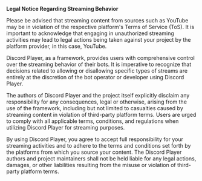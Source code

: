 **Legal Notice Regarding Streaming Behavior**

Please be advised that streaming content from sources such as YouTube may be in violation of the respective platform's Terms of Service (ToS). It is important to acknowledge that engaging in unauthorized streaming activities may lead to legal actions being taken against your project by the platform provider, in this case, YouTube.

Discord Player, as a framework, provides users with comprehensive control over the streaming behavior of their bots. It is imperative to recognize that decisions related to allowing or disallowing specific types of streams are entirely at the discretion of the bot operator or developer using Discord Player.

The authors of Discord Player and the project itself explicitly disclaim any responsibility for any consequences, legal or otherwise, arising from the use of the framework, including but not limited to casualties caused by streaming content in violation of third-party platform terms. Users are urged to comply with all applicable terms, conditions, and regulations when utilizing Discord Player for streaming purposes.

By using Discord Player, you agree to accept full responsibility for your streaming activities and to adhere to the terms and conditions set forth by the platforms from which you source your content. The Discord Player authors and project maintainers shall not be held liable for any legal actions, damages, or other liabilities resulting from the misuse or violation of third-party platform terms.
